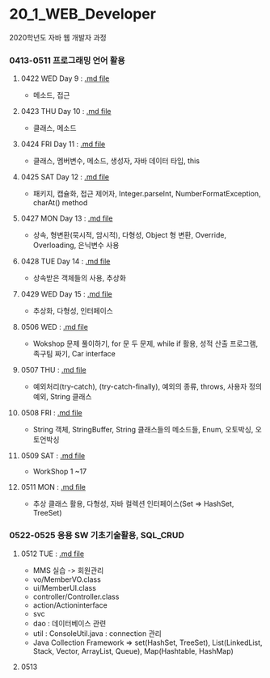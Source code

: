 # 20_1_WEB_Developer
2020학년도 자바 웹 개발자 과정
### 0413-0511 프로그래밍 언어 활용
1. 0422 WED Day 9 : [.md file](https://github.com/jaedeokhan/20_1_WEB_Developer/blob/master/0413-0511%ED%94%84%EB%A1%9C%EA%B7%B8%EB%9E%98%EB%B0%8D%EC%96%B8%EC%96%B4%ED%99%9C%EC%9A%A9/day0422wed_method.md)
   * 메소드, 접근 

2. 0423 THU Day 10 : [.md file](https://github.com/jaedeokhan/20_1_WEB_Developer/blob/master/0413-0511%ED%94%84%EB%A1%9C%EA%B7%B8%EB%9E%98%EB%B0%8D%EC%96%B8%EC%96%B4%ED%99%9C%EC%9A%A9/day0423thu.md)
   * 클래스, 메소드  

3. 0424 FRI Day 11 : [.md file](https://github.com/jaedeokhan/20_1_WEB_Developer/blob/master/0413-0511%ED%94%84%EB%A1%9C%EA%B7%B8%EB%9E%98%EB%B0%8D%EC%96%B8%EC%96%B4%ED%99%9C%EC%9A%A9/day0424fri.md)
   * 클래스, 멤버변수, 메소드, 생성자, 자바 데이터 타입, this

4. 0425 SAT Day 12 : [.md file](https://github.com/jaedeokhan/20_1_WEB_Developer/blob/master/0413-0511%ED%94%84%EB%A1%9C%EA%B7%B8%EB%9E%98%EB%B0%8D%EC%96%B8%EC%96%B4%ED%99%9C%EC%9A%A9/day0425sat.md)
   * 패키지, 캡슐화, 접근 제어자, Integer.parseInt, NumberFormatException, charAt() method

5. 0427 MON Day 13 : [.md file](https://github.com/jaedeokhan/20_1_WEB_Developer/blob/master/0413-0511%ED%94%84%EB%A1%9C%EA%B7%B8%EB%9E%98%EB%B0%8D%EC%96%B8%EC%96%B4%ED%99%9C%EC%9A%A9/day0427mon_extends.md)
   * 상속, 형변환(묵시적, 암시적), 다형성, Object 형 변환, Override, Overloading, 은닉변수 사용

6. 0428 TUE Day 14 : [.md file](https://github.com/jaedeokhan/20_1_WEB_Developer/blob/master/0413-0511%ED%94%84%EB%A1%9C%EA%B7%B8%EB%9E%98%EB%B0%8D%EC%96%B8%EC%96%B4%ED%99%9C%EC%9A%A9/day0428tue.md)
   * 상속받은 객체들의 사용, 추상화

7. 0429 WED Day 15 : [.md file](https://github.com/jaedeokhan/20_1_WEB_Developer/blob/master/0413-0511%ED%94%84%EB%A1%9C%EA%B7%B8%EB%9E%98%EB%B0%8D%EC%96%B8%EC%96%B4%ED%99%9C%EC%9A%A9/day0429wed.md)
   * 추상화, 다형성, 인터페이스

8. 0506 WED : [.md file](https://github.com/jaedeokhan/20_1_WEB_Developer/blob/master/0413-0511%ED%94%84%EB%A1%9C%EA%B7%B8%EB%9E%98%EB%B0%8D%EC%96%B8%EC%96%B4%ED%99%9C%EC%9A%A9/day0506wed_workshop.md)
   * Wokshop 문제 풀이하기, for 문 두 문제, while if 활용, 성적 산출 프로그램, 족구팀 짜기, Car interface

9. 0507 THU : [.md file](https://github.com/jaedeokhan/20_1_WEB_Developer/blob/master/0413-0511%ED%94%84%EB%A1%9C%EA%B7%B8%EB%9E%98%EB%B0%8D%EC%96%B8%EC%96%B4%ED%99%9C%EC%9A%A9/day0507_try_catch.md)
   * 예외처리(try-catch), (try-catch-finally), 예외의 종류, throws, 사용자 정의 예외, String 클래스

10. 0508 FRI : [.md file](https://github.com/jaedeokhan/20_1_WEB_Developer/blob/master/0413-0511%ED%94%84%EB%A1%9C%EA%B7%B8%EB%9E%98%EB%B0%8D%EC%96%B8%EC%96%B4%ED%99%9C%EC%9A%A9/day0508fri_String_Enum.md)
    * String 객체, StringBuffer, String 클래스들의 메소드들, Enum, 오토박싱, 오토언박싱

11. 0509 SAT : [.md file](https://github.com/jaedeokhan/20_1_WEB_Developer/blob/master/0413-0511%ED%94%84%EB%A1%9C%EA%B7%B8%EB%9E%98%EB%B0%8D%EC%96%B8%EC%96%B4%ED%99%9C%EC%9A%A9/day0509sat_WorkShop_1-18.md)
    * WorkShop 1 ~17

12. 0511 MON : [.md file](https://github.com/jaedeokhan/20_1_WEB_Developer/blob/master/0413-0511%ED%94%84%EB%A1%9C%EA%B7%B8%EB%9E%98%EB%B0%8D%EC%96%B8%EC%96%B4%ED%99%9C%EC%9A%A9/day0511mon_WorkShop17_Polynomial_equals_clone_JavaCollectionFramework_SetInterface_HashSet_TreeSet.md)
    * 추상 클래스 활용, 다형성, 자바 컬렉션 인터페이스(Set => HashSet, TreeSet)


### 0522-0525 응용 SW 기초기술활용, SQL_CRUD
1. 0512 TUE : [.md file](https://github.com/jaedeokhan/20_1_WEB_Developer/blob/master/0511-0525%EC%9D%91%EC%9A%A9SW%EA%B8%B0%EC%B4%88%EA%B8%B0%EC%88%A0%ED%99%9C%EC%9A%A9%2CSQL_CRUD/day0512tue_MMS.md)
   * MMS 실습 -> 회원관리
   * vo/MemberVO.class
   * ui/MemberUI.class
   * controller/Controller.class
   * action/Actioninterface
   * svc
   * dao : 데이터베이스 관련
   * util : ConsoleUtil.java : connection 관리
   * Java Collection Framework => set(HashSet, TreeSet), List(LinkedList, Stack, Vector, ArrayList, Queue), Map(Hashtable, HashMap)
   
   
2. 0513 
  
